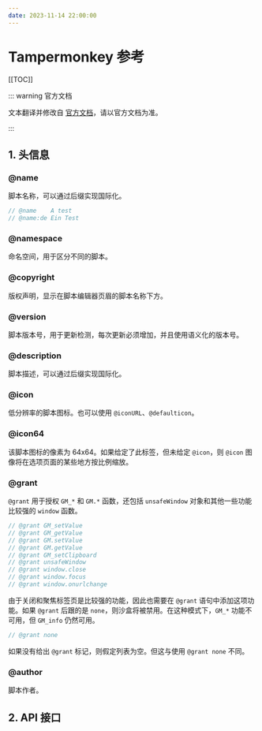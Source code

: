 ```yaml
---
date: 2023-11-14 22:00:00
---
```

# Tampermonkey 参考

[[TOC]]

::: warning 官方文档

文本翻译并修改自 [官方文档](https://www.tampermonkey.net/documentation.php)，请以官方文档为准。

:::

## 1. 头信息

### @name

脚本名称，可以通过后缀实现国际化。

```js
// @name    A test
// @name:de Ein Test
```

### @namespace

命名空间，用于区分不同的脚本。

### @copyright

版权声明，显示在脚本编辑器页眉的脚本名称下方。

### @version

脚本版本号，用于更新检测，每次更新必须增加，并且使用语义化的版本号。

### @description

脚本描述，可以通过后缀实现国际化。

### @icon

低分辨率的脚本图标。也可以使用 `@iconURL`、`@defaulticon`。

### @icon64

该脚本图标的像素为 64x64。如果给定了此标签，但未给定 `@icon`，则 `@icon` 图像将在选项页面的某些地方按比例缩放。

### @grant

`@grant` 用于授权 `GM_*` 和 `GM.*` 函数，还包括 `unsafeWindow` 对象和其他一些功能比较强的 `window` 函数。

```js
// @grant GM_setValue
// @grant GM_getValue
// @grant GM.setValue
// @grant GM.getValue
// @grant GM_setClipboard
// @grant unsafeWindow
// @grant window.close
// @grant window.focus
// @grant window.onurlchange
```

由于关闭和聚焦标签页是比较强的功能，因此也需要在 `@grant` 语句中添加这项功能。如果 `@grant` 后跟的是 `none`，则沙盒将被禁用。在这种模式下，`GM_*` 功能不可用，但 `GM_info` 仍然可用。

```js
// @grant none
```

如果没有给出 `@grant` 标记，则假定列表为空。但这与使用 `@grant none` 不同。

### @author

脚本作者。

## 2. API 接口
